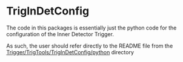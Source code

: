 # TrigInDetConfig

The code in this packages is essentially just the python code for the configuration of the Inner Detector Trigger.

As such, the user should refer directly to the README file from the 
[Trigger/TrigTools/TrigInDetConfig/python](https://gitlab.cern.ch/atlas/athena/-/blob/main/Trigger/TrigTools/TrigInDetConfig/python) 
directory

